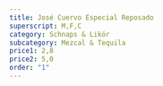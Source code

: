 ```yaml
---
title: José Cuervo Especial Reposado
superscript: M,F,C
category: Schnaps & Likör
subcategory: Mezcal & Tequila
price1: 2,8
price2: 5,0
order: "1"
---
```

